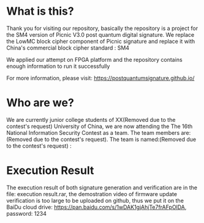 # What is this?

Thank you for visiting our repository, basically the repository is a project for the SM4 version of Picnic V3.0 post quantum digital signature. We replace the LowMC block cipher component of Picnic signature and replace it with China's commercial block cipher standard : SM4

We applied our attempt on FPGA platform and the repository contains enough information to run it successfully

For more information, please visit: https://postquantumsignature.github.io/

# Who are we?

We are currently junior college students of XX(Removed due to the contest's request) University of China, we are now attending the The 16th National Information Security Contest as a team. The team members are: (Removed due to the contest's request). The team is named:(Removed due to the contest's request) :

# Execution Result
The execution result of both signature generation and verification are in the file: execution result.rar, the demostration video of firmware update verification is too large to be uploaded on github, thus we put it on the BaiDu cloud drive: https://pan.baidu.com/s/1wDAK1gjAhjTe7frAFpOlDA, password: 1234



